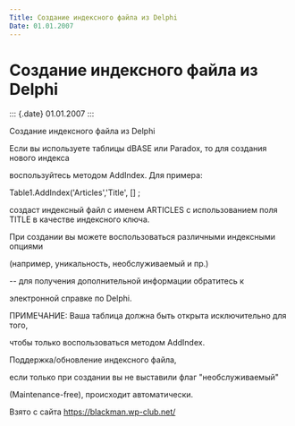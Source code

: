 ```yaml
---
Title: Создание индексного файла из Delphi
Date: 01.01.2007
---
```



Создание индексного файла из Delphi
===================================

::: {.date}
01.01.2007
:::

Создание индексного файла из Delphi

Если вы используете таблицы dBASE или Paradox, то для создания нового
индекса

воспользуйтесь методом AddIndex. Для примера:

   Table1.AddIndex(\'Articles\',\'Title\', [] ;

создаст индексный файл с именем ARTICLES с использованием поля TITLE в
качестве индексного ключа.

При создании вы можете воспользоваться различными индексными опциями

(например, уникальность, необслуживаемый и пр.)

\-- для получения дополнительной информации обратитесь к

электронной справке по Delphi.

ПРИМЕЧАНИЕ: Ваша таблица должна быть открыта исключительно для того,

чтобы только воспользоваться методом AddIndex.

Поддержка/обновление индексного файла,

если только при создании вы не выставили флаг "необслуживаемый"

(Maintenance-free),  происходит автоматически.

Взято с сайта <https://blackman.wp-club.net/>
